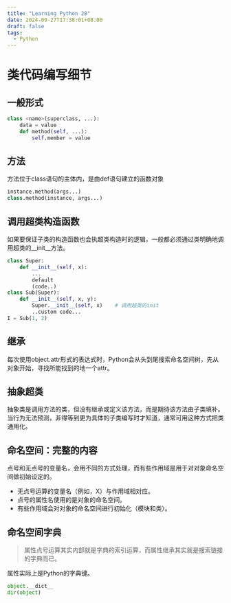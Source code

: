 ```yaml
---
title: "Learning Python 28"
date: 2024-09-27T17:38:01+08:00
draft: false
tags:
  - Python
---
```


# 类代码编写细节

## 一般形式
```python
class <name>(superclass, ...):
    data = value
    def method(self, ...):
        self.member = value
```

## 方法
方法位于class语句的主体内，是由def语句建立的函数对象

```python
instance.method(args...)
class.method(instance, args...)
```

## 调用超类构造函数
如果要保证子类的构造函数也会执超类构造时的逻辑，一般都必须通过类明确地调用超类的__init__方法。

```python
class Super:
    def __init__(self, x):
        ...
        default
        (code..)
class Sub(Super):
    def __init__(self, x, y):
        Super.__init__(self, x)    # 调用超类的init
        ..custom code...
I = Sub(1, 2)
```
## 继承
每次使用object.attr形式的表达式时，Python会从头到尾搜索命名空间树，先从对象开始，寻找所能找到的地一个attr。
## 抽象超类
抽象类是调用方法的类，但没有继承或定义该方法，而是期待该方法由子类填补。当行为无法预测，非得等到更为具体的子类编写时才知道，通常可用这种方式把类通用化。

## 命名空间：完整的内容
点号和无点号的变量名，会用不同的方式处理，而有些作用域是用于对对象命名空间做初始设定的。
- 无点号运算的变量名（例如，X）与作用域相对应。
- 点号的属性名使用的是对象的命名空间。
- 有些作用域会对对象的命名空间进行初始化（模块和类）。
## 命名空间字典
> 属性点号运算其实内部就是字典的索引运算，而属性继承其实就是搜索链接的字典而已。

属性实际上是Python的字典键。
```python
object.__dict__
dir(object)
```





